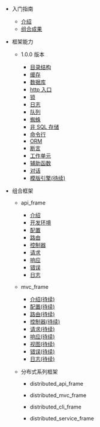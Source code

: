 - 入门指南

  - [介绍](intro.md)
  - [组合成果](combined_frame.md)

- 框架能力

  - 1.0.0 版本

    - [目录结构](frame/1.0.0/directory.md)
    - [缓存](frame/1.0.0/cache.md)
    - [数据库](frame/1.0.0/database.md)
    - [http 入口](frame/1.0.0/http.md)
    - [锁](frame/1.0.0/lock.md)
    - [日志](frame/1.0.0/log.md)
    - [队列](frame/1.0.0/queue.md)
    - [蜘蛛](frame/1.0.0/spider.md)
    - [非 SQL 存储](frame/1.0.0/storage.md)
    - [命令行](frame/1.0.0/command.md)
    - [ORM](frame/1.0.0/orm.md)
    - [断言](frame/1.0.0/otherwise.md)
    - [工作单元](frame/1.0.0/unitofwork.md)
    - [辅助函数](frame/1.0.0/function.md)
    - [对话](frame/1.0.0/dialogue.md)
    - [模版引擎(待续)](frame/1.0.0/view_compiler.md)

- 组合框架

  - api_frame

    - [介绍](api_frame/intro.md)
    - [开发环境](api_frame/environment.md)
    - [配置](api_frame/config.md)
    - [路由](api_frame/router.md)
    - [控制器](api_frame/controller.md)
    - [请求](api_frame/request.md)
    - [响应](api_frame/response.md)
    - [错误](api_frame/error.md)
    - [日志](api_frame/log.md)

  - mvc_frame

    - [介绍(待续)](mvc_frame/intro.md)
    - [配置(待续)](mvc_frame/config.md)
    - [路由(待续)](mvc_frame/router.md)
    - [控制器(待续)](mvc_frame/controller.md)
    - [请求(待续)](mvc_frame/request.md)
    - [响应(待续)](mvc_frame/response.md)
    - [视图(待续)](mvc_frame/view.md)
    - [错误(待续)](mvc_frame/error.md)
    - [日志(待续)](mvc_frame/log.md)

  - 分布式系列框架

    - distributed_api_frame

    - distributed_mvc_frame

    - distributed_cli_frame

    - distributed_service_frame
